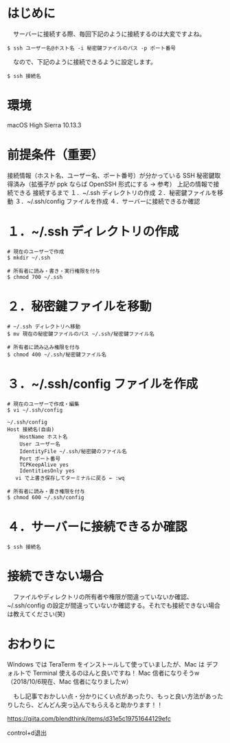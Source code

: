 # はじめに
　サーバーに接続する際、毎回下記のように接続するのは大変ですよね。

    $ ssh ユーザー名@ホスト名 -i 秘密鍵ファイルのパス -p ポート番号
　なので、下記のように接続できるように設定します。

    $ ssh 接続名
# 環境
macOS High Sierra 10.13.3
# 前提条件（重要）
接続情報（ホスト名、ユーザー名、ポート番号）が分かっている
SSH 秘密鍵取得済み（拡張子が ppk ならば OpenSSH 形式にする → 参考）
上記の情報で接続できる
接続するまで
１．~/.ssh ディレクトリの作成
２．秘密鍵ファイルを移動
３．~/.ssh/config ファイルを作成
４．サーバーに接続できるか確認

# １．~/.ssh ディレクトリの作成
    # 現在のユーザーで作成
    $ mkdir ~/.ssh
    
    # 所有者に読み・書き・実行権限を付与
    $ chmod 700 ~/.ssh
# ２．秘密鍵ファイルを移動
    # ~/.ssh ディレクトリへ移動
    $ mv 現在の秘密鍵ファイルのパス ~/.ssh/秘密鍵ファイル名
    
    # 所有者に読み込み権限を付与
    $ chmod 400 ~/.ssh/秘密鍵ファイル名
# ３．~/.ssh/config ファイルを作成
    # 現在のユーザーで作成・編集
    $ vi ~/.ssh/config
    
    ~/.ssh/config
    Host 接続名(自由)
        HostName ホスト名
        User ユーザー名
        IdentityFile ~/.ssh/秘密鍵のファイル名
        Port ポート番号
        TCPKeepAlive yes
        IdentitiesOnly yes
    　 vi で上書き保存してターミナルに戻る ← :wq
    
    # 所有者に読み・書き権限を付与
    $ chmod 600 ~/.ssh/config
# ４．サーバーに接続できるか確認
    $ ssh 接続名
# 接続できない場合
　ファイルやディレクトリの所有者や権限が間違っていないか確認、~/.ssh/config の設定が間違っていないか確認する。それでも接続できない場合は教えてください(笑)

# おわりに
Windows では TeraTerm をインストールして使っていましたが、Mac は デフォルトで Terminal 使えるのほんと良いですね！ Mac 信者になりそうw （2018/10/6現在、Mac 信者になりましたw）

　もし記事でおかしい点・分かりにくい点があったり、もっと良い方法があったりしたら、どんどん突っ込んでもらえると助かります！！


https://qiita.com/blendthink/items/d31e5c19751644129efc

control+d退出